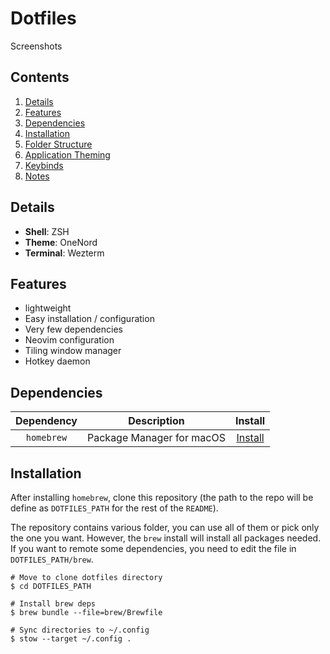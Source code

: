 # Dotfiles

Screenshots

## Contents ##
1. [Details](#details)
2. [Features](#features)
3. [Dependencies](#dependencies)
4. [Installation](#installation)
5. [Folder Structure](#folderStructure)
6. [Application Theming](#appTheming)
7. [Keybinds](#keybinds)
8. [Notes](#notes)

<a name="details"></a>
## Details ##
+ **Shell**: ZSH
+ **Theme**: OneNord
+ **Terminal**: Wezterm

<a name="features"></a>
## Features ##
+ lightweight
+ Easy installation / configuration
+ Very few dependencies
+ Neovim configuration
+ Tiling window manager
+ Hotkey daemon

<a name="dependencies"></a>
## Dependencies ##

|Dependency|Description|Install|
|:----------:|:-------------:|:---:|
|`homebrew`|Package Manager for macOS| [Install](https://brew.sh/)


## Installation

After installing `homebrew`, clone this repository (the path to the repo will be define as `DOTFILES_PATH` for the rest of the `README`).

The repository contains various folder, you can use all of them or pick only the one you want.
However, the `brew` install will install all packages needed. If you want to remote some dependencies, you need to edit the file in `DOTFILES_PATH/brew`.

```
# Move to clone dotfiles directory
$ cd DOTFILES_PATH

# Install brew deps
$ brew bundle --file=brew/Brewfile

# Sync directories to ~/.config
$ stow --target ~/.config .
```
